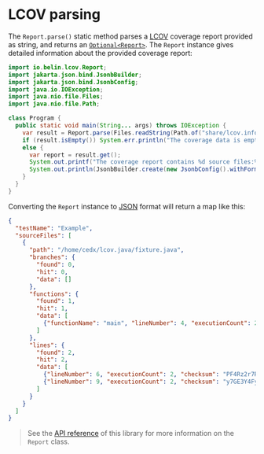 # LCOV parsing
The `Report.parse()` static method parses a [LCOV](https://github.com/linux-test-project/lcov) coverage report provided as string,
and returns an [`Optional<Report>`](https://docs.oracle.com/en/java/javase/17/docs/api/java.base/java/util/Optional.html).
The `Report` instance gives detailed information about the provided coverage report:

```java
import io.belin.lcov.Report;
import jakarta.json.bind.JsonbBuilder;
import jakarta.json.bind.JsonbConfig;
import java.io.IOException;
import java.nio.file.Files;
import java.nio.file.Path;

class Program {
  public static void main(String... args) throws IOException {
    var result = Report.parse(Files.readString(Path.of("share/lcov.info")));
    if (result.isEmpty()) System.err.println("The coverage data is empty or invalid.");
    else {
      var report = result.get();
      System.out.printf("The coverage report contains %d source files:%n", report.sourceFiles.size());
      System.out.println(JsonbBuilder.create(new JsonbConfig().withFormatting(true)).toJson(report));
    }
  }
}
```

Converting the `Report` instance to [JSON](https://www.json.org) format will return a map like this:

```json
{
  "testName": "Example",
  "sourceFiles": [
    {
      "path": "/home/cedx/lcov.java/fixture.java",
      "branches": {
        "found": 0,
        "hit": 0,
        "data": []
      },
      "functions": {
        "found": 1,
        "hit": 1,
        "data": [
          {"functionName": "main", "lineNumber": 4, "executionCount": 2}
        ]
      },
      "lines": {
        "found": 2,
        "hit": 2,
        "data": [
          {"lineNumber": 6, "executionCount": 2, "checksum": "PF4Rz2r7RTliO9u6bZ7h6g"},
          {"lineNumber": 9, "executionCount": 2, "checksum": "y7GE3Y4FyXCeXcrtqgSVzw"}
        ]
      }
    }
  ]
}
```

> See the [API reference](api/) of this library for more information on the `Report` class.
